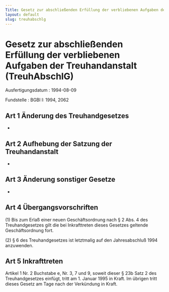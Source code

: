 ```yaml
---
Title: Gesetz zur abschließenden Erfüllung der verbliebenen Aufgaben der Treuhandanstalt
layout: default
slug: treuhabschlg
---
```


# Gesetz zur abschließenden Erfüllung der verbliebenen Aufgaben der Treuhandanstalt (TreuhAbschlG)

Ausfertigungsdatum
:   1994-08-09

Fundstelle
:   BGBl I: 1994, 2062



## Art 1 Änderung des Treuhandgesetzes

-


## Art 2 Aufhebung der Satzung der Treuhandanstalt

-


## Art 3 Änderung sonstiger Gesetze

-


## Art 4 Übergangsvorschriften

(1) Bis zum Erlaß einer neuen Geschäftsordnung nach § 2 Abs. 4 des
Treuhandgesetzes gilt die bei Inkrafttreten dieses Gesetzes geltende
Geschäftsordnung fort.

(2) § 6 des Treuhandgesetzes ist letztmalig auf den Jahresabschluß
1994 anzuwenden.


## Art 5 Inkrafttreten

Artikel 1 Nr. 2 Buchstabe e, Nr. 3, 7 und 9, soweit dieser § 23b Satz
2 des Treuhandgesetzes einfügt, tritt am 1. Januar 1995 in Kraft. Im
übrigen tritt dieses Gesetz am Tage nach der Verkündung in Kraft.

